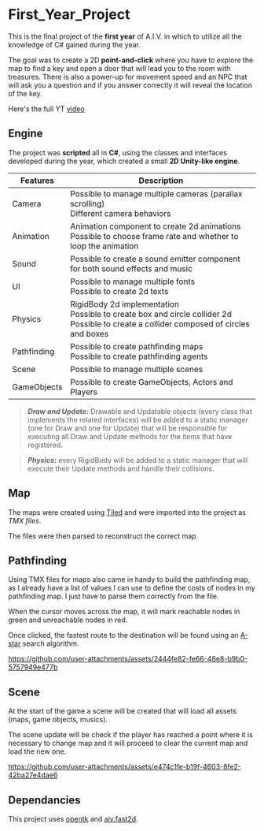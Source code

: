 # First_Year_Project

This is the final project of the **first year** of A.I.V. in which to utilize all the knowledge of C# gained during the year.

The goal was to create a 2D **point-and-click** where you have to explore the map to find a key and open a door that will lead you to the room with treasures. There is also a power-up for movement speed and an NPC that will ask you a question and if you answer correctly it will reveal the location of the key.

Here's the full YT [video](https://www.youtube.com/watch?v=fLkiEce2PEA)

## Engine

The project was **scripted** all in **C#**, using the classes and interfaces developed during the year, which created a small **2D Unity-like engine**.

| **Features** | **Description**                                                                                                              |
|--------------|------------------------------------------------------------------------------------------------------------------------------|
| Camera       | Possible to manage multiple cameras (parallax scrolling)<br>Different camera behaviors                                       |
| Animation    | Animation component to create 2d animations <br>Possible to choose frame rate and whether to loop the animation              |
| Sound        | Possible to create a sound emitter component <br>for both sound effects and  music                                           |
| UI           | Possible to manage multiple fonts<br>Possible to create 2d texts                                                             |
| Physics      | RigidBody 2d implementation <br>Possible to create box and circle collider 2d<br>Possible to create a collider composed of circles and boxes |
| Pathfinding  | Possible to create pathfinding maps<br>Possible to create pathfinding agents                                                 |
| Scene        | Possible to manage multiple scenes                                                                                           |
| GameObjects  | Possible to create GameObjects, Actors and Players                                                                           |


> **_Draw and Update:_**  Drawable and Updatable objects (every class that implements the related interfaces) will be added to a static manager (one for Draw and one for Update) that will be responsible for executing all Draw and Update methods for the items that have registered.


> **_Physics:_**  every RigidBody will be added to a static manager that will execute their Update methods and handle their collisions.


## Map

The maps were created using [Tiled](https://www.mapeditor.org/) and were imported into the project as *TMX files*.

The files were then parsed to reconstruct the correct map.

## Pathfinding

Using TMX files for maps also came in handy to build the pathfinding map, as I already have a list of values I can use to define the costs of nodes in my pathfinding map. I just have to parse them correctly from the file.

When the cursor moves across the map, it will mark reachable nodes in green and unreachable nodes in red.

Once clicked, the fastest route to the destination will be found using an [A-star](https://en.wikipedia.org/wiki/A*_search_algorithm) search algorithm.




https://github.com/user-attachments/assets/2444fe82-fe66-48e8-b9b0-5757949e477b





## Scene

At the start of the game a scene will be created that will load all assets (maps, game objects, musics).

The scene update will be check if the player has reached a point where it is necessary to change map and it will proceed to clear the current map and load the new one.



https://github.com/user-attachments/assets/e474c1fe-b19f-4603-8fe2-42ba27e4dae6


## Dependancies

This project uses [opentk](https://github.com/opentk/opentk) and [aiv.fast2d](https://github.com/aiv01/aiv-fast2d).























